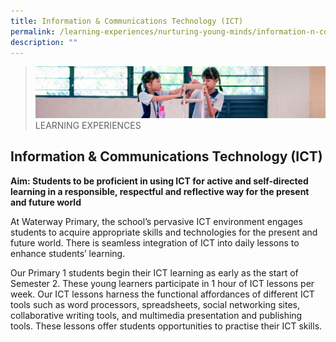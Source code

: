 ```yaml
---
title: Information & Communications Technology (ICT)
permalink: /learning-experiences/nurturing-young-minds/information-n-communications-technology-ict/
description: ""
---
```

>![](/images/Learning%20Experiences/learning-experiences_banner.jpg)
>LEARNING EXPERIENCES

## Information & Communications Technology (ICT)


**Aim: Students to be proficient in using ICT for active and self-directed learning in a responsible, respectful and reflective way for the present and future world**

  

At Waterway Primary, the school’s pervasive ICT environment engages students to acquire appropriate skills and technologies for the present and future world. There is seamless integration of ICT into daily lessons to enhance students’ learning.  

  

Our Primary 1 students begin their ICT learning as early as the start of Semester 2. These young learners participate in 1 hour of ICT lessons per week. Our ICT lessons harness the functional affordances of different ICT tools such as word processors, spreadsheets, social networking sites, collaborative writing tools, and multimedia presentation and publishing tools. These lessons offer students opportunities to practise their ICT skills.